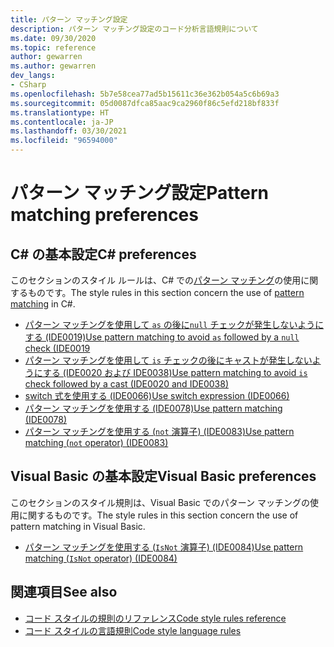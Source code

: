 ```yaml
---
title: パターン マッチング設定
description: パターン マッチング設定のコード分析言語規則について
ms.date: 09/30/2020
ms.topic: reference
author: gewarren
ms.author: gewarren
dev_langs:
- CSharp
ms.openlocfilehash: 5b7e58cea77ad5b15611c36e362b054a5c6b69a3
ms.sourcegitcommit: 05d0087dfca85aac9ca2960f86c5efd218bf833f
ms.translationtype: HT
ms.contentlocale: ja-JP
ms.lasthandoff: 03/30/2021
ms.locfileid: "96594000"
---
```

# <a name="pattern-matching-preferences"></a><span data-ttu-id="41a50-103">パターン マッチング設定</span><span class="sxs-lookup"><span data-stu-id="41a50-103">Pattern matching preferences</span></span>

## <a name="c-preferences"></a><span data-ttu-id="41a50-104">C# の基本設定</span><span class="sxs-lookup"><span data-stu-id="41a50-104">C# preferences</span></span>

<span data-ttu-id="41a50-105">このセクションのスタイル ルールは、C# での[パターン マッチング](../../../csharp/pattern-matching.md)の使用に関するものです。</span><span class="sxs-lookup"><span data-stu-id="41a50-105">The style rules in this section concern the use of [pattern matching](../../../csharp/pattern-matching.md) in C#.</span></span>

- [<span data-ttu-id="41a50-106">パターン マッチングを使用して `as` の後に`null` チェックが発生しないようにする (IDE0019)</span><span class="sxs-lookup"><span data-stu-id="41a50-106">Use pattern matching to avoid `as` followed by a `null` check (IDE0019</span></span>](ide0019.md)
- [<span data-ttu-id="41a50-107">パターン マッチングを使用して `is` チェックの後にキャストが発生しないようにする (IDE0020 および IDE0038)</span><span class="sxs-lookup"><span data-stu-id="41a50-107">Use pattern matching to avoid `is` check followed by a cast (IDE0020 and IDE0038)</span></span>](ide0020-ide0038.md)
- [<span data-ttu-id="41a50-108">switch 式を使用する (IDE0066)</span><span class="sxs-lookup"><span data-stu-id="41a50-108">Use switch expression (IDE0066)</span></span>](ide0066.md)
- [<span data-ttu-id="41a50-109">パターン マッチングを使用する (IDE0078)</span><span class="sxs-lookup"><span data-stu-id="41a50-109">Use pattern matching (IDE0078)</span></span>](ide0078.md)
- [<span data-ttu-id="41a50-110">パターン マッチングを使用する (`not` 演算子) (IDE0083)</span><span class="sxs-lookup"><span data-stu-id="41a50-110">Use pattern matching (`not` operator) (IDE0083)</span></span>](ide0083.md)

## <a name="visual-basic-preferences"></a><span data-ttu-id="41a50-111">Visual Basic の基本設定</span><span class="sxs-lookup"><span data-stu-id="41a50-111">Visual Basic preferences</span></span>

<span data-ttu-id="41a50-112">このセクションのスタイル規則は、Visual Basic でのパターン マッチングの使用に関するものです。</span><span class="sxs-lookup"><span data-stu-id="41a50-112">The style rules in this section concern the use of pattern matching in Visual Basic.</span></span>

- [<span data-ttu-id="41a50-113">パターン マッチングを使用する (`IsNot` 演算子) (IDE0084)</span><span class="sxs-lookup"><span data-stu-id="41a50-113">Use pattern matching (`IsNot` operator) (IDE0084)</span></span>](ide0084.md)

## <a name="see-also"></a><span data-ttu-id="41a50-114">関連項目</span><span class="sxs-lookup"><span data-stu-id="41a50-114">See also</span></span>

- [<span data-ttu-id="41a50-115">コード スタイルの規則のリファレンス</span><span class="sxs-lookup"><span data-stu-id="41a50-115">Code style rules reference</span></span>](index.md)
- [<span data-ttu-id="41a50-116">コード スタイルの言語規則</span><span class="sxs-lookup"><span data-stu-id="41a50-116">Code style language rules</span></span>](language-rules.md)
